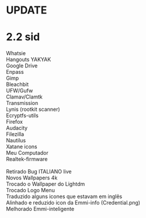 # UPDATE
# 2.2 sid
Whatsie<br>
Hangouts YAKYAK<br>
Google Drive<br>
Enpass<br>
Gimp<br>
Bleachbit<br>
UFW/Gufw<br>
Clamav/Clamtk<br>
Transmission<br>
Lynis (rootkit scanner)<br>
Ecryptfs-utils<br>
Firefox<br>
Audacity<br>
Filezilla<br>
Nautilus<br>
Xatane icons<br>
Meu Computador<br>
Realtek-firmware<br>
<br>
Retirado Bug ITALIANO live<br>
Novos Wallpapers 4k<br>
Trocado o Wallpaper do Lightdm<br>
Trocado Logo Menu<br>
Traduzido alguns icones que estavam em inglês<br>
Alinhado e reduzido icon da Emmi-info (Credential.png)<br>
Melhorado Emmi-inteligente
